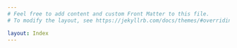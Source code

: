 ```yaml
---
# Feel free to add content and custom Front Matter to this file.
# To modify the layout, see https://jekyllrb.com/docs/themes/#overriding-theme-defaults

layout: Index
---
```

